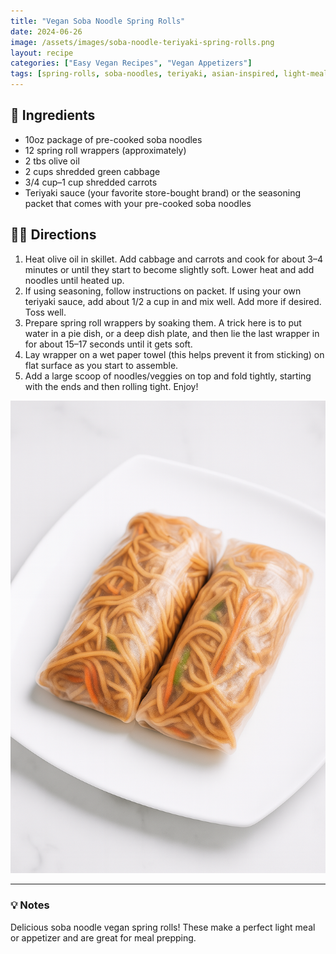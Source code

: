 ```yaml
---
title: "Vegan Soba Noodle Spring Rolls"
date: 2024-06-26
image: /assets/images/soba-noodle-teriyaki-spring-rolls.png
layout: recipe
categories: ["Easy Vegan Recipes", "Vegan Appetizers"]
tags: [spring-rolls, soba-noodles, teriyaki, asian-inspired, light-meals]
---
```


## 🧾 Ingredients

- 10oz package of pre-cooked soba noodles  
- 12 spring roll wrappers (approximately)  
- 2 tbs olive oil  
- 2 cups shredded green cabbage  
- 3/4 cup–1 cup shredded carrots  
- Teriyaki sauce (your favorite store-bought brand) or the seasoning packet that comes with your pre-cooked soba noodles  

## 👩‍🍳 Directions

1. Heat olive oil in skillet. Add cabbage and carrots and cook for about 3–4 minutes or until they start to become slightly soft. Lower heat and add noodles until heated up.  
2. If using seasoning, follow instructions on packet. If using your own teriyaki sauce, add about 1/2 a cup in and mix well. Add more if desired. Toss well.  
3. Prepare spring roll wrappers by soaking them. A trick here is to put water in a pie dish, or a deep dish plate, and then lie the last wrapper in for about 15–17 seconds until it gets soft.  
4. Lay wrapper on a wet paper towel (this helps prevent it from sticking) on flat surface as you start to assemble.  
5. Add a large scoop of noodles/veggies on top and fold tightly, starting with the ends and then rolling tight. Enjoy!

![Soba Noodle Teriyaki Spring Rolls](/assets/images/soba-noodle-teriyaki-spring-rolls.png)

---

### 💡 Notes

Delicious soba noodle vegan spring rolls! These make a perfect light meal or appetizer and are great for meal prepping.
